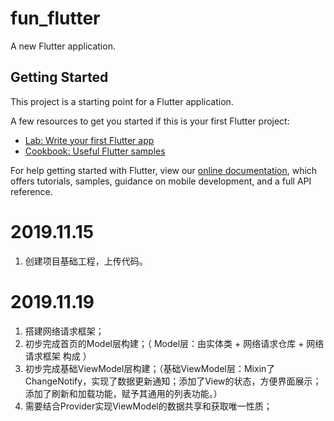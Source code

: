 # fun_flutter

A new Flutter application.

## Getting Started

This project is a starting point for a Flutter application.

A few resources to get you started if this is your first Flutter project:

- [Lab: Write your first Flutter app](https://flutter.dev/docs/get-started/codelab)
- [Cookbook: Useful Flutter samples](https://flutter.dev/docs/cookbook)

For help getting started with Flutter, view our
[online documentation](https://flutter.dev/docs), which offers tutorials,
samples, guidance on mobile development, and a full API reference.

# 2019.11.15
1. 创建项目基础工程，上传代码。

# 2019.11.19
1. 搭建网络请求框架；
2. 初步完成首页的Model层构建；（ Model层：由实体类 + 网络请求仓库 + 网络请求框架 构成 ）
3. 初步完成基础ViewModel层构建；（基础ViewModel层：Mixin了ChangeNotify，实现了数据更新通知；添加了View的状态，方便界面展示；添加了刷新和加载功能，赋予其通用的列表功能。）
4. 需要结合Provider实现ViewModel的数据共享和获取唯一性质；